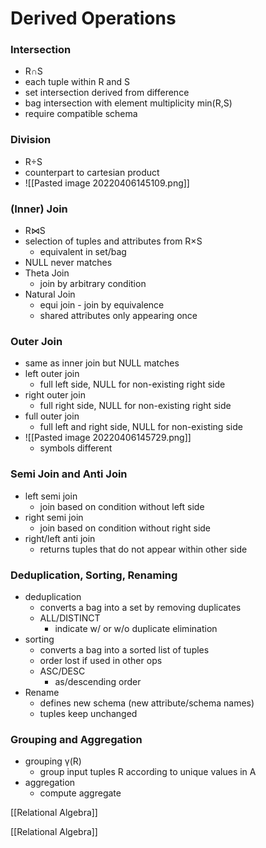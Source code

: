 # Derived Operations
### Intersection
+ R∩S
+ each tuple within R and S
+ set intersection derived from difference
+ bag intersection with element multiplicity min(R,S)
+ require compatible schema

### Division
+ R÷S
+ counterpart to cartesian product
+ ![[Pasted image 20220406145109.png]]

### (Inner) Join
+ R⋈S
+ selection of tuples and attributes from R×S
	+ equivalent in set/bag
+ NULL never matches
+ Theta Join
	+ join by arbitrary condition
+ Natural Join
	+ equi join - join by equivalence
	+ shared attributes only appearing once

### Outer Join
+ same as inner join but NULL matches
+ left outer join
	+ full left side, NULL for non-existing right side
+ right outer join
	+ full right side, NULL for non-existing right side
+ full outer join
	+ full left and right side, NULL for non-existing side
+ ![[Pasted image 20220406145729.png]]
	+ symbols different

### Semi Join and Anti Join
+ left semi join
	+ join based on condition without left side
+ right semi join
	+ join based on condition without right  side
+ right/left anti join
	+ returns tuples that do not appear within other side

### Deduplication, Sorting, Renaming
+ deduplication 
	+ converts a bag into a set by removing duplicates
	+ ALL/DISTINCT
		+ indicate w/ or w/o duplicate elimination
+ sorting
	+ converts a bag into a sorted list of tuples
	+ order lost if used in other ops
	+ ASC/DESC
		+ as/descending order
+ Rename
	+ defines new schema (new attribute/schema names)
	+ tuples keep unchanged

### Grouping and Aggregation
+ grouping γ(R)
	+ group input tuples R according to unique values in A
+ aggregation
	+ compute aggregate


[[Relational Algebra]]














[[Relational Algebra]]